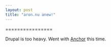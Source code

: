 ```yaml
---
layout: post
title: "aron.nu anew!"
---
```


================

Drupal is too heavy. Went with [Anchor](http://anchorcms.com) this time. 

